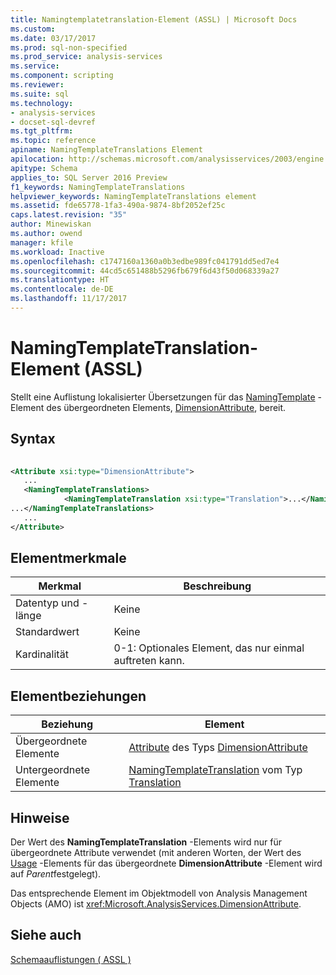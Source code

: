 ```yaml
---
title: Namingtemplatetranslation-Element (ASSL) | Microsoft Docs
ms.custom: 
ms.date: 03/17/2017
ms.prod: sql-non-specified
ms.prod_service: analysis-services
ms.service: 
ms.component: scripting
ms.reviewer: 
ms.suite: sql
ms.technology:
- analysis-services
- docset-sql-devref
ms.tgt_pltfrm: 
ms.topic: reference
apiname: NamingTemplateTranslations Element
apilocation: http://schemas.microsoft.com/analysisservices/2003/engine
apitype: Schema
applies_to: SQL Server 2016 Preview
f1_keywords: NamingTemplateTranslations
helpviewer_keywords: NamingTemplateTranslations element
ms.assetid: fde65778-1fa3-490a-9874-8bf2052ef25c
caps.latest.revision: "35"
author: Minewiskan
ms.author: owend
manager: kfile
ms.workload: Inactive
ms.openlocfilehash: c1747160a1360a0b3edbe989fc041791dd5ed7e4
ms.sourcegitcommit: 44cd5c651488b5296fb679f6d43f50d068339a27
ms.translationtype: HT
ms.contentlocale: de-DE
ms.lasthandoff: 11/17/2017
---
```

# <a name="namingtemplatetranslations-element-assl"></a>NamingTemplateTranslation-Element (ASSL)
  Stellt eine Auflistung lokalisierter Übersetzungen für das [NamingTemplate](../../../analysis-services/scripting/properties/namingtemplate-element-assl.md) -Element des übergeordneten Elements, [DimensionAttribute](../../../analysis-services/scripting/data-type/dimensionattribute-data-type-assl.md), bereit.  
  
## <a name="syntax"></a>Syntax  
  
```xml  
  
<Attribute xsi:type="DimensionAttribute">  
   ...  
   <NamingTemplateTranslations>  
            <NamingTemplateTranslation xsi:type="Translation">...</NamingTemplateTranslation>  
...</NamingTemplateTranslations>  
   ...  
</Attribute>  
```  
  
## <a name="element-characteristics"></a>Elementmerkmale  
  
|Merkmal|Beschreibung|  
|--------------------|-----------------|  
|Datentyp und -länge|Keine|  
|Standardwert|Keine|  
|Kardinalität|0-1: Optionales Element, das nur einmal auftreten kann.|  
  
## <a name="element-relationships"></a>Elementbeziehungen  
  
|Beziehung|Element|  
|------------------|-------------|  
|Übergeordnete Elemente|[Attribute](../../../analysis-services/scripting/objects/attribute-element-assl.md) des Typs [DimensionAttribute](../../../analysis-services/scripting/data-type/dimensionattribute-data-type-assl.md)|  
|Untergeordnete Elemente|[NamingTemplateTranslation](../../../analysis-services/scripting/objects/namingtemplatetranslation-element-assl.md) vom Typ [Translation](../../../analysis-services/scripting/objects/translation-element-assl.md)|  
  
## <a name="remarks"></a>Hinweise  
 Der Wert des **NamingTemplateTranslation** -Elements wird nur für übergeordnete Attribute verwendet (mit anderen Worten, der Wert des [Usage](../../../analysis-services/scripting/properties/usage-element-dimensionattribute-assl.md) -Elements für das übergeordnete **DimensionAttribute** -Element wird auf *Parent*festgelegt).  
  
 Das entsprechende Element im Objektmodell von Analysis Management Objects (AMO) ist <xref:Microsoft.AnalysisServices.DimensionAttribute>.  
  
## <a name="see-also"></a>Siehe auch  
 [Schemaauflistungen &#40; ASSL &#41;](../../../analysis-services/scripting/collections/collections-assl.md)  
  
  

